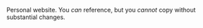 Personal website. You <i>can</i> reference, but you <i>cannot</i> copy without substantial changes. <a href="[url](https://cocobeanzies.mizabot.xyz/)"></a>

